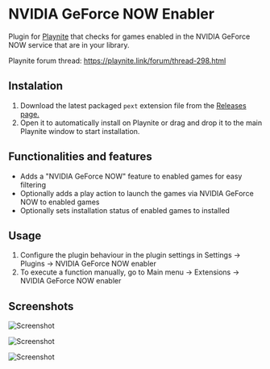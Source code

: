 # NVIDIA GeForce NOW Enabler
Plugin for [Playnite](https://github.com/JosefNemec/Playnite) that checks for games enabled in the NVIDIA GeForce NOW service that are in your library.

Playnite forum thread: https://playnite.link/forum/thread-298.html

## Instalation 
1. Download the latest packaged `pext` extension file from the [Releases page.](https://github.com/darklinkpower/PlaynitePlugin-NVIDIAGeForceNowEnabler/releases/latest)
2. Open it to automatically install on Playnite or drag and drop it to the main Playnite window to start installation.

## Functionalities and features
- Adds a "NVIDIA GeForce NOW" feature to enabled games for easy filtering
- Optionally adds a play action to launch the games via NVIDIA GeForce NOW to enabled games
- Optionally sets installation status of enabled games to installed
  
## Usage
1. Configure the plugin behaviour in the plugin settings in Settings -> Plugins -> NVIDIA GeForce NOW enabler
2. To execute a function manually, go to Main menu -> Extensions -> NVIDIA GeForce NOW enabler

## Screenshots
![Screenshot](https://i.imgur.com/NWvwHVp.png)

![Screenshot](https://i.imgur.com/GmI1QIp.png)

![Screenshot](https://i.imgur.com/fOkZ6XC.png)
